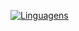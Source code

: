 [![Linguagens](https://github-readme-stats.vercel.app/api/top-langs/?username=cardoso-thiago&layout=compact&theme=gotham&locale=br)](https://github.com/anuraghazra/github-readme-stats)
